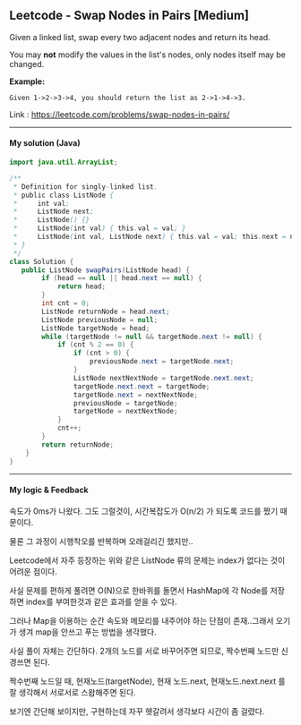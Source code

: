 ## Leetcode - Swap Nodes in Pairs [Medium]

Given a linked list, swap every two adjacent nodes and return its head.

You may **not** modify the values in the list's nodes, only nodes itself may be changed.

 

**Example:**

```
Given 1->2->3->4, you should return the list as 2->1->4->3.
```



Link : https://leetcode.com/problems/swap-nodes-in-pairs/

---



#### My solution (Java)

```java
import java.util.ArrayList;

/**
 * Definition for singly-linked list.
 * public class ListNode {
 *     int val;
 *     ListNode next;
 *     ListNode() {}
 *     ListNode(int val) { this.val = val; }
 *     ListNode(int val, ListNode next) { this.val = val; this.next = next; }
 * }
 */
class Solution {
   public ListNode swapPairs(ListNode head) {
        if (head == null || head.next == null) {
            return head;
        }
        int cnt = 0;
        ListNode returnNode = head.next;
        ListNode previousNode = null;
        ListNode targetNode = head;
        while (targetNode != null && targetNode.next != null) {
            if (cnt % 2 == 0) {
                if (cnt > 0) {
                    previousNode.next = targetNode.next;
                }
                ListNode nextNextNode = targetNode.next.next;
                targetNode.next.next = targetNode;
                targetNode.next = nextNextNode;
                previousNode = targetNode;
                targetNode = nextNextNode;
            }
            cnt++;
        }
        return returnNode;
    }
}
```

---



#### My logic & Feedback

속도가 0ms가 나왔다. 그도 그럴것이, 시간복잡도가 O(n/2) 가 되도록 코드를 짰기 때문이다. 

물론 그 과정이 시행착오를 반복하며 오래걸리긴 했지만..

Leetcode에서 자주 등장하는 위와 같은 ListNode 류의 문제는 index가 없다는 것이 어려운 점이다.

사실 문제를 편하게 풀려면 O(N)으로 한바퀴를 돌면서 HashMap에 각 Node를 저장하면 index를 부여한것과 같은 효과를 얻을 수 있다.

그러나 Map을 이용하는 순간 속도와 메모리를 내주어야 하는 단점이 존재..그래서 오기가 생겨 map을 안쓰고 푸는 방법을 생각했다.

사실 풀이 자체는 간단하다. 2개의 노드를 서로 바꾸어주면 되므로, 짝수번째 노드만 신경쓰면 된다.

짝수번째 노드일 때, 현재노드(targetNode), 현재 노드.next, 현재노드.next.next 를 잘 생각해서 서로서로 스왑해주면 된다.

보기엔 간단해 보이지만, 구현하는데 자꾸 헷갈려서 생각보다 시간이 좀 걸렸다.
